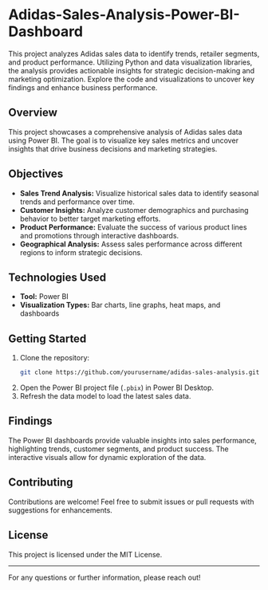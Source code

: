# Adidas-Sales-Analysis-Power-BI-Dashboard
This project analyzes Adidas sales data to identify trends, retailer segments, and product performance. Utilizing Python and data visualization libraries, the analysis provides actionable insights for strategic decision-making and marketing optimization. Explore the code and visualizations to uncover key findings and enhance business performance.

## Overview

This project showcases a comprehensive analysis of Adidas sales data using Power BI. The goal is to visualize key sales metrics and uncover insights that drive business decisions and marketing strategies. 

## Objectives

- **Sales Trend Analysis:** Visualize historical sales data to identify seasonal trends and performance over time.
- **Customer Insights:** Analyze customer demographics and purchasing behavior to better target marketing efforts.
- **Product Performance:** Evaluate the success of various product lines and promotions through interactive dashboards.
- **Geographical Analysis:** Assess sales performance across different regions to inform strategic decisions.

## Technologies Used

- **Tool:** Power BI
- **Visualization Types:** Bar charts, line graphs, heat maps, and dashboards

## Getting Started

1. Clone the repository:
   ```bash
   git clone https://github.com/yourusername/adidas-sales-analysis.git
   ```
2. Open the Power BI project file (`.pbix`) in Power BI Desktop.
3. Refresh the data model to load the latest sales data.

## Findings

The Power BI dashboards provide valuable insights into sales performance, highlighting trends, customer segments, and product success. The interactive visuals allow for dynamic exploration of the data.

## Contributing

Contributions are welcome! Feel free to submit issues or pull requests with suggestions for enhancements.

## License

This project is licensed under the MIT License.

---

For any questions or further information, please reach out!

